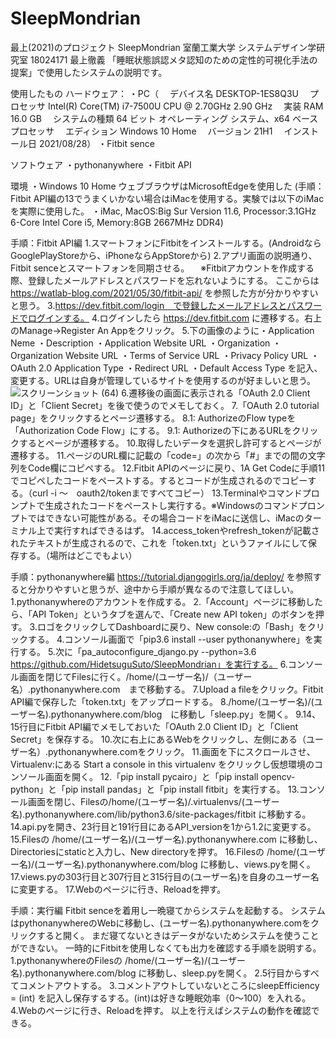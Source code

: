 # SleepMondrian
最上(2021)のプロジェクト
SleepMondrian
室蘭工業大学 システムデザイン学研究室 18024171 最上徹義
「睡眠状態誤認メタ認知のための定性的可視化手法の提案」で使用したシステムの説明です。

使用したもの
ハードウェア：
・PC（
　デバイス名	DESKTOP-1ES8Q3U
　プロセッサ	Intel(R) Core(TM) i7-7500U CPU @ 2.70GHz   2.90 GHz
　実装 RAM	16.0 GB
　システムの種類	64 ビット オペレーティング システム、x64 ベース プロセッサ
　エディション	Windows 10 Home
　バージョン	21H1
　インストール日	‎2021/‎08/‎28）
・Fitbit sence

ソフトウェア
・pythonanywhere
・Fitbit API

環境
・Windows 10 Home ウェブブラウザはMicrosoftEdgeを使用した
(手順：Fitbit API編の13でうまくいかない場合はiMacを使用する。実験では以下のiMacを実際に使用した。
・iMac, MacOS:Big Sur Version 11.6, Processor:3.1GHz 6-Core Intel Core i5, Memory:8GB 2667MHz DDR4)

手順：Fitbit API編
1.スマートフォンにFitbitをインストールする。(AndroidならGooglePlayStoreから、iPhoneならAppStoreから)
2.アプリ画面の説明通り、Fitbit senceとスマートフォンを同期させる。
　※Fitbitアカウントを作成する際、登録したメールアドレスとパスワードを忘れないようにする。
ここからは　https://watlab-blog.com/2021/05/30/fitbit-api/ を参照した方が分かりやすいと思う。
3.https://dev.fitbit.com/login　で登録したメールアドレスとパスワードでログインする。
4.ログインしたら https://dev.fitbit.com に遷移する。右上のManage→Register An Appをクリック。
5.下の画像のように・Application Neme ・Description ・Application Website URL ・Organization ・Organization Website URL ・Terms of Service URL ・Privacy Policy URL ・OAuth 2.0 Application Type ・Redirect URL ・Default Access Type を記入、変更する。URLは自身が管理しているサイトを使用するのが好ましいと思う。
![スクリーンショット (64)](https://user-images.githubusercontent.com/92623489/152735133-e0305e32-8e29-4c73-8353-bfd61fed6813.png)
6.遷移後の画面に表示される「OAuth 2.0 Client ID」と「Client Secret」を後で使うのでメモしておく。
7.「OAuth 2.0 tutorial page」をクリックするとページ遷移する。
8.1: AuthorizeのFlow typeを「Authorization Code Flow」にする。
9.1: Authorizeの下にあるURLをクリックするとページが遷移する。
10.取得したいデータを選択し許可するとページが遷移する。
11.ページのURL欄に記載の「code=」の次から「#」までの間の文字列をCode欄にコピペする。
12.Fitbit APIのページに戻り、1A Get Codeに手順11でコピペしたコードをペーストする。するとコードが生成されるのでコピーする。（curl -i ～　oauth2/tokenまですべてコピー）
13.Terminalやコマンドプロンプトで生成されたコードをペーストし実行する。※Windowsのコマンドプロンプトではできない可能性がある。その場合コードをiMacに送信し、iMacのターミナル上で実行すればできるはず。
14.access_tokenやrefresh_tokenが記載されたテキストが生成されるので、これを「token.txt」というファイルにして保存する。（場所はどこでもよい）

手順：pythonanywhere編
https://tutorial.djangogirls.org/ja/deploy/ を参照すると分かりやすいと思うが、途中から手順が異なるので注意してほしい。
1.pythonanywhereのアカウントを作成する。
2.「Account」ページに移動したら、「API Token」というタブを選んで、「Create new API token」のボタンを押す。
3.ロゴをクリックしてDashboardに戻り、New console:の「Bash」をクリックする。
4.コンソール画面で「pip3.6 install --user pythonanywhere」を実行する。
5.次に「pa_autoconfigure_django.py --python=3.6 https://github.com/HidetsuguSuto/SleepMondrian」を実行する。
6.コンソール画面を閉じてFilesに行く。/home/(ユーザー名)/（ユーザー名）.pythonanywhere.com　まで移動する。
7.Upload a fileをクリック。Fitbit API編で保存した「token.txt」をアップロードする。
8./home/(ユーザー名)/(ユーザー名).pythonanywhere.com/blog　に移動し「sleep.py」を開く。
9.14、15行目にFitbit API編でメモしておいた「OAuth 2.0 Client ID」と「Client Secret」を保存する。
10.次に右上にあるWebをクリックし、左側にある（ユーザー名）.pythonanywhere.comをクリック。
11.画面を下にスクロールさせ、Virtualenv:にある Start a console in this virtualenv をクリックし仮想環境のコンソール画面を開く。
12.「pip install pycairo」と「pip install opencv-python」と「pip install pandas」と「pip install fitbit」を実行する。
13.コンソール画面を閉じ、Filesの/home/(ユーザー名)/.virtualenvs/(ユーザー名).pythonanywhere.com/lib/python3.6/site-packages/fitbit に移動する。
14.api.pyを開き、23行目と191行目にあるAPI_versionを1から1.2に変更する。
15.Filesの /home/(ユーザー名)/(ユーザー名).pythonanywhere.com に移動し、Directoriesにstaticと入力し、New directoryを押す。
16.Filesの /home/(ユーザー名)/(ユーザー名).pythonanywhere.com/blog に移動し、views.pyを開く。
17.views.pyの303行目と307行目と315行目の(ユーザー名)を自身のユーザー名に変更する。
17.Webのページに行き、Reloadを押す。

手順：実行編
Fitbit senceを着用し一晩寝てからシステムを起動する。
システムはpythonanywhereのWebに移動し、(ユーザー名).pythonanywhere.comをクリックすると開く。
まだ寝てないときはデータがないためシステムを使うことができない。
一時的にFitbitを使用しなくても出力を確認する手順を説明する。
1.pythonanywhereのFilesの /home/(ユーザー名)/(ユーザー名).pythonanywhere.com/blog に移動し、sleep.pyを開く。
2.5行目からすべてコメントアウトする。
3.コメントアウトしていないところにsleepEfficiency = (int) を記入し保存するする。(int)は好きな睡眠効率（0～100）を入れる。
4.Webのページに行き、Reloadを押す。
以上を行えばシステムの動作を確認できる。
